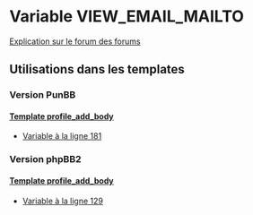 # Variable VIEW_EMAIL_MAILTO
[Explication sur le forum des forums](http://forum.forumactif.com/t294113-listing-des-variables#VIEW_EMAIL_MAILTO)

## Utilisations dans les templates

### Version PunBB

#### [Template profile_add_body](punbb/profile_add_body.md)
* [Variable à la ligne 181](../punbb/profile_add_body.tpl#L181)

### Version phpBB2

#### [Template profile_add_body](subsilver/profile_add_body.md)
* [Variable à la ligne 129](../subsilver/profile_add_body.tpl#L129)